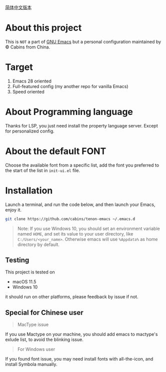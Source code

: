 [简体中文版本](./README.md)

# About this project


This is `NOT` a part of [GNU Emacs](https://www.gnu.org/software/emacs/) but a personal configuration maintained by © Cabins from China.

# Target

1. Emacs 28 oriented
2. Full-featured config (my another repo for vanilla Emacs)
3. Speed oriented

# About Programming language

Thanks for LSP, you just need install the property language server. Except for personalized config.

# About the default FONT

Choose the available font from a specific list, add the font you preferred to the start of the list in `init-ui.el` file.

# Installation

Launch a terminal, and run the code below, and then launch your Emacs, enjoy it.

```bash
git clone https://github.com/cabins/tenon-emacs ~/.emacs.d
```

> Note: If you use Windows 10,  you should set an environment variable named `HOME`,  and set its value to your user directory,  like `C:/Users/<your_name>`. Otherwise emacs will use `%Appdata%` as home directory by default.

## Testing

This project is tested on

- macOS 11.5
- Windows 10

it should run on other platforms, please feedback by issue if not.

## Special for Chinese user

> MacType issue

If you use Mactype on your machine, you should add emacs to mactype's exlude list, to avoid the blinking issue.

> For Windows user

If you found font issue, you may need install fonts with all-the-icon, and install Symbola manually.
